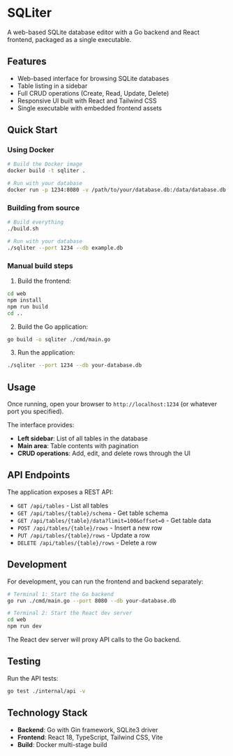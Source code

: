 # SQLiter

A web-based SQLite database editor with a Go backend and React frontend, packaged as a single executable.

## Features

- Web-based interface for browsing SQLite databases
- Table listing in a sidebar
- Full CRUD operations (Create, Read, Update, Delete)
- Responsive UI built with React and Tailwind CSS
- Single executable with embedded frontend assets

## Quick Start

### Using Docker

```bash
# Build the Docker image
docker build -t sqliter .

# Run with your database
docker run -p 1234:8080 -v /path/to/your/database.db:/data/database.db sqliter --port 8080 --db /data/database.db
```

### Building from source

```bash
# Build everything
./build.sh

# Run with your database
./sqliter --port 1234 --db example.db
```

### Manual build steps

1. Build the frontend:
```bash
cd web
npm install
npm run build
cd ..
```

2. Build the Go application:
```bash
go build -o sqliter ./cmd/main.go
```

3. Run the application:
```bash
./sqliter --port 1234 --db your-database.db
```

## Usage

Once running, open your browser to `http://localhost:1234` (or whatever port you specified).

The interface provides:
- **Left sidebar**: List of all tables in the database
- **Main area**: Table contents with pagination
- **CRUD operations**: Add, edit, and delete rows through the UI

## API Endpoints

The application exposes a REST API:

- `GET /api/tables` - List all tables
- `GET /api/tables/{table}/schema` - Get table schema
- `GET /api/tables/{table}/data?limit=100&offset=0` - Get table data
- `POST /api/tables/{table}/rows` - Insert a new row
- `PUT /api/tables/{table}/rows` - Update a row
- `DELETE /api/tables/{table}/rows` - Delete a row

## Development

For development, you can run the frontend and backend separately:

```bash
# Terminal 1: Start the Go backend
go run ./cmd/main.go --port 8080 --db your-database.db

# Terminal 2: Start the React dev server
cd web
npm run dev
```

The React dev server will proxy API calls to the Go backend.

## Testing

Run the API tests:

```bash
go test ./internal/api -v
```

## Technology Stack

- **Backend**: Go with Gin framework, SQLite3 driver
- **Frontend**: React 18, TypeScript, Tailwind CSS, Vite
- **Build**: Docker multi-stage build